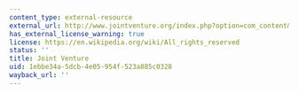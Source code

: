 ```yaml
---
content_type: external-resource
external_url: http://www.jointventure.org/index.php?option=com_content&view=article&id=293:the-2004-index-of-silicon-valley&catid=77:publications-archive&Itemid=348
has_external_license_warning: true
license: https://en.wikipedia.org/wiki/All_rights_reserved
status: ''
title: Joint Venture
uid: 1ebbe34a-5dcb-4e05-954f-523a885c0328
wayback_url: ''
---
```

